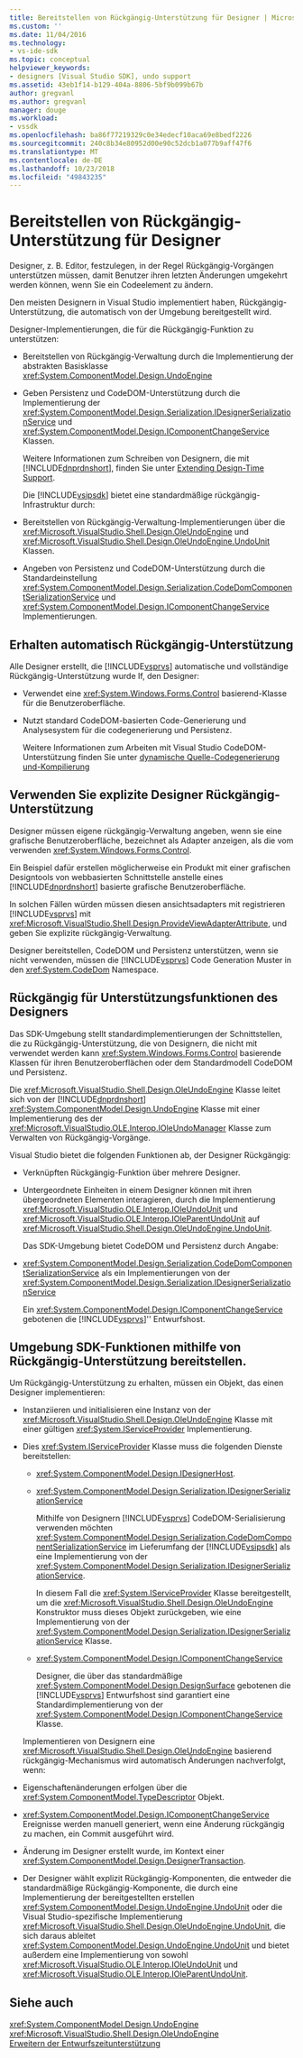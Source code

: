 ```yaml
---
title: Bereitstellen von Rückgängig-Unterstützung für Designer | Microsoft-Dokumentation
ms.custom: ''
ms.date: 11/04/2016
ms.technology:
- vs-ide-sdk
ms.topic: conceptual
helpviewer_keywords:
- designers [Visual Studio SDK], undo support
ms.assetid: 43eb1f14-b129-404a-8806-5bf9b099b67b
author: gregvanl
ms.author: gregvanl
manager: douge
ms.workload:
- vssdk
ms.openlocfilehash: ba86f77219329c0e34edecf10aca69e8bedf2226
ms.sourcegitcommit: 240c8b34e80952d00e90c52dcb1a077b9aff47f6
ms.translationtype: MT
ms.contentlocale: de-DE
ms.lasthandoff: 10/23/2018
ms.locfileid: "49843235"
---
```

# <a name="supplying-undo-support-to-designers"></a>Bereitstellen von Rückgängig-Unterstützung für Designer
Designer, z. B. Editor, festzulegen, in der Regel Rückgängig-Vorgängen unterstützen müssen, damit Benutzer ihren letzten Änderungen umgekehrt werden können, wenn Sie ein Codeelement zu ändern.  
  
 Den meisten Designern in Visual Studio implementiert haben, Rückgängig-Unterstützung, die automatisch von der Umgebung bereitgestellt wird.  
  
 Designer-Implementierungen, die für die Rückgängig-Funktion zu unterstützen:  
  
- Bereitstellen von Rückgängig-Verwaltung durch die Implementierung der abstrakten Basisklasse <xref:System.ComponentModel.Design.UndoEngine>  
  
- Geben Persistenz und CodeDOM-Unterstützung durch die Implementierung der <xref:System.ComponentModel.Design.Serialization.IDesignerSerializationService> und <xref:System.ComponentModel.Design.IComponentChangeService> Klassen.  
  
  Weitere Informationen zum Schreiben von Designern, die mit [!INCLUDE[dnprdnshort](../code-quality/includes/dnprdnshort_md.md)], finden Sie unter [Extending Design-Time Support](https://msdn.microsoft.com/Library/d6ac8a6a-42fd-4bc8-bf33-b212811297e2).  
  
  Die [!INCLUDE[vsipsdk](../extensibility/includes/vsipsdk_md.md)] bietet eine standardmäßige rückgängig-Infrastruktur durch:  
  
- Bereitstellen von Rückgängig-Verwaltung-Implementierungen über die <xref:Microsoft.VisualStudio.Shell.Design.OleUndoEngine> und <xref:Microsoft.VisualStudio.Shell.Design.OleUndoEngine.UndoUnit> Klassen.  
  
- Angeben von Persistenz und CodeDOM-Unterstützung durch die Standardeinstellung <xref:System.ComponentModel.Design.Serialization.CodeDomComponentSerializationService> und <xref:System.ComponentModel.Design.IComponentChangeService> Implementierungen.  
  
## <a name="obtaining-undo-support-automatically"></a>Erhalten automatisch Rückgängig-Unterstützung  
 Alle Designer erstellt, die [!INCLUDE[vsprvs](../code-quality/includes/vsprvs_md.md)] automatische und vollständige Rückgängig-Unterstützung wurde If, den Designer:  
  
-   Verwendet eine <xref:System.Windows.Forms.Control> basierend-Klasse für die Benutzeroberfläche.  
  
-   Nutzt standard CodeDOM-basierten Code-Generierung und Analysesystem für die codegenerierung und Persistenz.  
  
     Weitere Informationen zum Arbeiten mit Visual Studio CodeDOM-Unterstützung finden Sie unter [dynamische Quelle-Codegenerierung und-Kompilierung](/dotnet/framework/reflection-and-codedom/dynamic-source-code-generation-and-compilation)  
  
## <a name="when-to-use-explicit-designer-undo-support"></a>Verwenden Sie explizite Designer Rückgängig-Unterstützung  
 Designer müssen eigene rückgängig-Verwaltung angeben, wenn sie eine grafische Benutzeroberfläche, bezeichnet als Adapter anzeigen, als die vom verwenden <xref:System.Windows.Forms.Control>.  
  
 Ein Beispiel dafür erstellen möglicherweise ein Produkt mit einer grafischen Designtools von webbasierten Schnittstelle anstelle eines [!INCLUDE[dnprdnshort](../code-quality/includes/dnprdnshort_md.md)] basierte grafische Benutzeroberfläche.  
  
 In solchen Fällen würden müssen diesen ansichtsadapters mit registrieren [!INCLUDE[vsprvs](../code-quality/includes/vsprvs_md.md)] mit <xref:Microsoft.VisualStudio.Shell.Design.ProvideViewAdapterAttribute>, und geben Sie explizite rückgängig-Verwaltung.  
  
 Designer bereitstellen, CodeDOM und Persistenz unterstützen, wenn sie nicht verwenden, müssen die [!INCLUDE[vsprvs](../code-quality/includes/vsprvs_md.md)] Code Generation Muster in den <xref:System.CodeDom> Namespace.  
  
## <a name="undo-support-features-of-the-designer"></a>Rückgängig für Unterstützungsfunktionen des Designers  
 Das SDK-Umgebung stellt standardimplementierungen der Schnittstellen, die zu Rückgängig-Unterstützung, die von Designern, die nicht mit verwendet werden kann <xref:System.Windows.Forms.Control> basierende Klassen für ihren Benutzeroberflächen oder dem Standardmodell CodeDOM und Persistenz.  
  
 Die <xref:Microsoft.VisualStudio.Shell.Design.OleUndoEngine> Klasse leitet sich von der [!INCLUDE[dnprdnshort](../code-quality/includes/dnprdnshort_md.md)] <xref:System.ComponentModel.Design.UndoEngine> Klasse mit einer Implementierung des der <xref:Microsoft.VisualStudio.OLE.Interop.IOleUndoManager> Klasse zum Verwalten von Rückgängig-Vorgänge.  
  
 Visual Studio bietet die folgenden Funktionen ab, der Designer Rückgängig:  
  
- Verknüpften Rückgängig-Funktion über mehrere Designer.  
  
- Untergeordnete Einheiten in einem Designer können mit ihren übergeordneten Elementen interagieren, durch die Implementierung <xref:Microsoft.VisualStudio.OLE.Interop.IOleUndoUnit> und <xref:Microsoft.VisualStudio.OLE.Interop.IOleParentUndoUnit> auf <xref:Microsoft.VisualStudio.Shell.Design.OleUndoEngine.UndoUnit>.  
  
  Das SDK-Umgebung bietet CodeDOM und Persistenz durch Angabe:  
  
- <xref:System.ComponentModel.Design.Serialization.CodeDomComponentSerializationService> als ein Implementierungen von der <xref:System.ComponentModel.Design.Serialization.IDesignerSerializationService>  
  
  Ein <xref:System.ComponentModel.Design.IComponentChangeService> gebotenen die [!INCLUDE[vsprvs](../code-quality/includes/vsprvs_md.md)]'' Entwurfshost.  
  
## <a name="using-the-environment-sdk-features-to-supply-undo-support"></a>Umgebung SDK-Funktionen mithilfe von Rückgängig-Unterstützung bereitstellen.  
 Um Rückgängig-Unterstützung zu erhalten, müssen ein Objekt, das einen Designer implementieren:  
  
- Instanziieren und initialisieren eine Instanz von der <xref:Microsoft.VisualStudio.Shell.Design.OleUndoEngine> Klasse mit einer gültigen <xref:System.IServiceProvider> Implementierung.  
  
- Dies <xref:System.IServiceProvider> Klasse muss die folgenden Dienste bereitstellen:  
  
  - <xref:System.ComponentModel.Design.IDesignerHost>.  
  
  - <xref:System.ComponentModel.Design.Serialization.IDesignerSerializationService>  
  
     Mithilfe von Designern [!INCLUDE[vsprvs](../code-quality/includes/vsprvs_md.md)] CodeDOM-Serialisierung verwenden möchten <xref:System.ComponentModel.Design.Serialization.CodeDomComponentSerializationService> im Lieferumfang der [!INCLUDE[vsipsdk](../extensibility/includes/vsipsdk_md.md)] als eine Implementierung von der <xref:System.ComponentModel.Design.Serialization.IDesignerSerializationService>.  
  
     In diesem Fall die <xref:System.IServiceProvider> Klasse bereitgestellt, um die <xref:Microsoft.VisualStudio.Shell.Design.OleUndoEngine> Konstruktor muss dieses Objekt zurückgeben, wie eine Implementierung von der <xref:System.ComponentModel.Design.Serialization.IDesignerSerializationService> Klasse.  
  
  - <xref:System.ComponentModel.Design.IComponentChangeService>  
  
     Designer, die über das standardmäßige <xref:System.ComponentModel.Design.DesignSurface> gebotenen die [!INCLUDE[vsprvs](../code-quality/includes/vsprvs_md.md)] Entwurfshost sind garantiert eine Standardimplementierung von der <xref:System.ComponentModel.Design.IComponentChangeService> Klasse.  
  
  Implementieren von Designern eine <xref:Microsoft.VisualStudio.Shell.Design.OleUndoEngine> basierend rückgängig-Mechanismus wird automatisch Änderungen nachverfolgt, wenn:  
  
- Eigenschaftenänderungen erfolgen über die <xref:System.ComponentModel.TypeDescriptor> Objekt.  
  
- <xref:System.ComponentModel.Design.IComponentChangeService> Ereignisse werden manuell generiert, wenn eine Änderung rückgängig zu machen, ein Commit ausgeführt wird.  
  
- Änderung im Designer erstellt wurde, im Kontext einer <xref:System.ComponentModel.Design.DesignerTransaction>.  
  
- Der Designer wählt explizit Rückgängig-Komponenten, die entweder die standardmäßige Rückgängig-Komponente, die durch eine Implementierung der bereitgestellten erstellen <xref:System.ComponentModel.Design.UndoEngine.UndoUnit> oder die Visual Studio-spezifische Implementierung <xref:Microsoft.VisualStudio.Shell.Design.OleUndoEngine.UndoUnit>, die sich daraus ableitet <xref:System.ComponentModel.Design.UndoEngine.UndoUnit> und bietet außerdem eine Implementierung von sowohl <xref:Microsoft.VisualStudio.OLE.Interop.IOleUndoUnit> und <xref:Microsoft.VisualStudio.OLE.Interop.IOleParentUndoUnit>.  
  
## <a name="see-also"></a>Siehe auch  
 <xref:System.ComponentModel.Design.UndoEngine>   
 <xref:Microsoft.VisualStudio.Shell.Design.OleUndoEngine>   
 [Erweitern der Entwurfszeitunterstützung](https://msdn.microsoft.com/Library/d6ac8a6a-42fd-4bc8-bf33-b212811297e2)